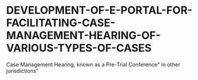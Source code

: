 # DEVELOPMENT-OF-E-PORTAL-FOR-FACILITATING-CASE-MANAGEMENT-HEARING-OF-VARIOUS-TYPES-OF-CASES
Case Management Hearing, known as a Pre-Trial Conference" in other jurisdictions"
